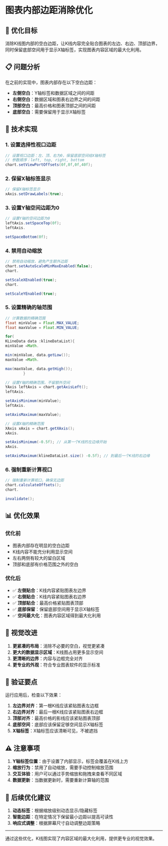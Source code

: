 # 图表内部边距消除优化

## 🎯 优化目标

消除K线图内部的空白边距，让K线内容完全贴合图表的左边、右边、顶部边界，同时保留底部空间用于显示X轴标签，实现图表内容区域的最大化利用。

## 📋 问题分析

在之前的实现中，图表内部存在以下空白边距：

- **左侧空白**：Y轴标签和数据区域之间的间距
- **右侧空白**：数据区域和图表右边界之间的间距
- **顶部空白**：最高价格和图表顶部之间的间距
- **底部空白**：需要保留用于显示X轴标签

## 🔧 技术实现

### 1. 设置选择性视口边距

```java
// 设置视口边距：左、顶、右为0，保留底部空间给X轴标签
// 参数顺序：left, top, right, bottom
chart.setViewPortOffsets(0f,0f,0f,40f);
```

### 2. 保留X轴标签显示

```java
// 保留X轴标签显示
xAxis.setDrawLabels(true);
```

### 3. 设置Y轴空间边距为0

```java
// 设置Y轴的空间边距为0
leftAxis.setSpaceTop(0f);
leftAxis.

setSpaceBottom(0f);
```

### 4. 禁用自动缩放

```java
// 禁用自动缩放，避免产生额外边距
chart.setAutoScaleMinMaxEnabled(false);
chart.

setScaleXEnabled(true);
chart.

setScaleYEnabled(true);
```

### 5. 设置精确的轴范围

```java
// 计算数据的精确范围
float minValue = Float.MAX_VALUE;
float maxValue = Float.MIN_VALUE;

for(
KLineData data :klineDataList){
minValue =Math.

min(minValue, data.getLow());
maxValue =Math.

max(maxValue, data.getHigh());
        }

// 设置Y轴的精确范围，不留额外空间
YAxis leftAxis = chart.getAxisLeft();
leftAxis.

setAxisMinimum(minValue);
leftAxis.

setAxisMaximum(maxValue);

// 设置X轴的精确范围
XAxis xAxis = chart.getXAxis();
xAxis.

setAxisMinimum(-0.5f); // 从第一个K线的左边缘开始
xAxis.

setAxisMaximum(klineDataList.size() -0.5f); // 到最后一个K线的右边缘
```

### 6. 强制重新计算视口

```java
// 强制重新计算视口，确保无边距
chart.calculateOffsets();
chart.

invalidate();
```

## 📊 优化效果

### 优化前

- 图表内部存在明显的空白边距
- K线内容不能充分利用显示空间
- 左右两侧有较大的留白区域
- 顶部和底部有价格范围之外的空白

### 优化后

- ✅ **左侧贴合**：K线内容紧贴图表左边界
- ✅ **右侧贴合**：K线内容紧贴图表右边界
- ✅ **顶部贴合**：最高价格紧贴图表顶部
- ✅ **底部保留**：保留底部空间用于显示X轴标签
- ✅ **空间最大化**：图表内容区域得到最大化利用

## 🎨 视觉改进

1. **更紧凑的布局**：消除不必要的空白，视觉更紧凑
2. **更大的数据显示区域**：K线图占用更多显示空间
3. **更清晰的边界**：内容与边框完全对齐
4. **更专业的外观**：符合专业图表软件的显示标准

## 📱 验证要点

运行应用后，检查以下效果：

1. **左边界对齐**：第一根K线应该紧贴图表左边框
2. **右边界对齐**：最后一根K线应该紧贴图表右边框
3. **顶部对齐**：最高价格的影线应该紧贴图表顶部
4. **底部空间**：底部应该保留足够空间显示X轴标签
5. **X轴标签**：X轴标签应该清晰可见，不被遮挡

## ⚠️ 注意事项

1. **Y轴标签位置**：由于设置了内部显示，标签会覆盖在K线上方
2. **缩放行为**：禁用了自动缩放，需要手动控制缩放范围
3. **交互体验**：用户可以通过手势缩放和拖拽来查看不同区域
4. **数据更新**：当数据更新时，需要重新计算轴的范围

## 🔄 后续优化建议

1. **动态标签**：根据缩放级别动态显示/隐藏标签
2. **智能边距**：在特定情况下保留最小边距以提高可读性
3. **响应式调整**：根据屏幕尺寸自动调整边距策略

---

通过这些优化，K线图实现了内容区域的最大化利用，提供更专业的视觉效果。 